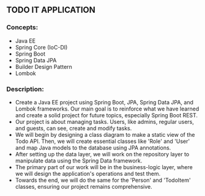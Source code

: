 ## TODO IT APPLICATION
### Concepts:
* Java EE
* Spring Core (IoC-DI)
* Spring Boot
* Spring Data JPA
* Builder Design Pattern
* Lombok

### Description:
* Create a Java EE project using Spring Boot, JPA, Spring Data JPA, and Lombok frameworks. Our main goal is to reinforce what we have learned and create a solid project for future topics, especially Spring Boot REST.
* Our project is about managing tasks. Users, like admins, regular users, and guests, can see, create and modify tasks.
* We will begin by designing a class diagram to make a static view of the Todo API. Then, we will create essential classes like 'Role' and 'User' and map Java models to the database using JPA annotations.
* After setting up the data layer, we will work on the repository layer to manipulate data using the Spring Data framework.
* The primary part of our work will be in the business-logic layer, where we will design the application's operations and test them.
* Towards the end, we will do the same for the 'Person' and 'TodoItem' classes, ensuring our project remains comprehensive.